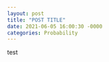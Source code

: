 ```yaml
---
layout: post
title: "POST TITLE"
date: 2021-06-05 16:00:30 -0000
categories: Probability
---
```

test

